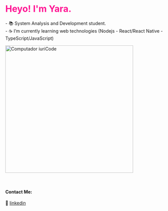
<h1 style="color:#FF1493"> Heyo! I'm Yara.</h1>

<p align="left">
 - 📚 System Analysis and Development student.
 <br>
 - ☕ I’m currently learning web technologies (Nodejs - React/React Native - TypeScript/JavaScript)
</p>

<img src="https://pbs.twimg.com/media/DEfm7bIXoAA3Xt0?format=jpg" min-width="700px" max-width="700px" width="400px" align="center" alt="Computador iuriCode">

[linkedin]: https://www.linkedin.com/in/yaralviana/
<br>

#### Contact Me:

👔 [linkedin][linkedin]

